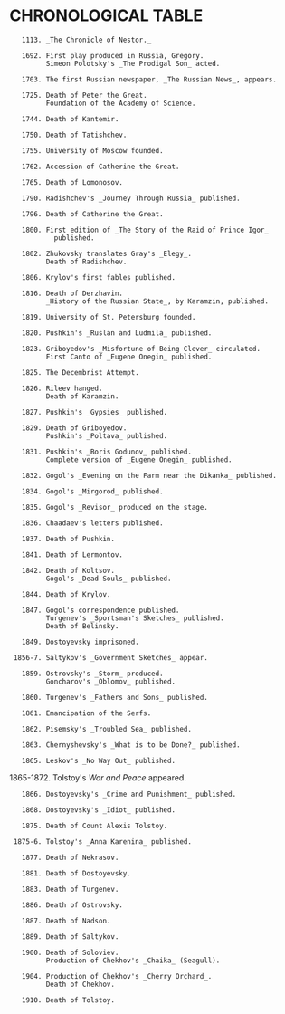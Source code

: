 # CHRONOLOGICAL TABLE


       1113. _The Chronicle of Nestor._

       1692. First play produced in Russia, Gregory.
             Simeon Polotsky's _The Prodigal Son_ acted.

       1703. The first Russian newspaper, _The Russian News_, appears.

       1725. Death of Peter the Great.
             Foundation of the Academy of Science.

       1744. Death of Kantemir.

       1750. Death of Tatishchev.

       1755. University of Moscow founded.

       1762. Accession of Catherine the Great.

       1765. Death of Lomonosov.

       1790. Radishchev's _Journey Through Russia_ published.

       1796. Death of Catherine the Great.

       1800. First edition of _The Story of the Raid of Prince Igor_
               published.

       1802. Zhukovsky translates Gray's _Elegy_.
             Death of Radishchev.

       1806. Krylov's first fables published.

       1816. Death of Derzhavin.
             _History of the Russian State_, by Karamzin, published.

       1819. University of St. Petersburg founded.

       1820. Pushkin's _Ruslan and Ludmila_ published.

       1823. Griboyedov's _Misfortune of Being Clever_ circulated.
             First Canto of _Eugene Onegin_ published.

       1825. The Decembrist Attempt.

       1826. Rileev hanged.
             Death of Karamzin.

       1827. Pushkin's _Gypsies_ published.

       1829. Death of Griboyedov.
             Pushkin's _Poltava_ published.

       1831. Pushkin's _Boris Godunov_ published.
             Complete version of _Eugene Onegin_ published.

       1832. Gogol's _Evening on the Farm near the Dikanka_ published.

       1834. Gogol's _Mirgorod_ published.

       1835. Gogol's _Revisor_ produced on the stage.

       1836. Chaadaev's letters published.

       1837. Death of Pushkin.

       1841. Death of Lermontov.

       1842. Death of Koltsov.
             Gogol's _Dead Souls_ published.

       1844. Death of Krylov.

       1847. Gogol's correspondence published.
             Turgenev's _Sportsman's Sketches_ published.
             Death of Belinsky.

       1849. Dostoyevsky imprisoned.

     1856-7. Saltykov's _Government Sketches_ appear.

       1859. Ostrovsky's _Storm_ produced.
             Goncharov's _Oblomov_ published.

       1860. Turgenev's _Fathers and Sons_ published.

       1861. Emancipation of the Serfs.

       1862. Pisemsky's _Troubled Sea_ published.

       1863. Chernyshevsky's _What is to be Done?_ published.

       1865. Leskov's _No Way Out_ published.

  1865-1872. Tolstoy's _War and Peace_ appeared.

       1866. Dostoyevsky's _Crime and Punishment_ published.

       1868. Dostoyevsky's _Idiot_ published.

       1875. Death of Count Alexis Tolstoy.

     1875-6. Tolstoy's _Anna Karenina_ published.

       1877. Death of Nekrasov.

       1881. Death of Dostoyevsky.

       1883. Death of Turgenev.

       1886. Death of Ostrovsky.

       1887. Death of Nadson.

       1889. Death of Saltykov.

       1900. Death of Soloviev.
             Production of Chekhov's _Chaika_ (Seagull).

       1904. Production of Chekhov's _Cherry Orchard_.
             Death of Chekhov.

       1910. Death of Tolstoy.

